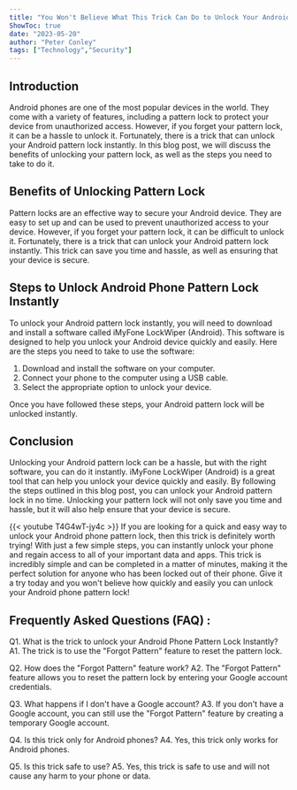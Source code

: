 ```yaml
---
title: "You Won't Believe What This Trick Can Do to Unlock Your Android Phone Pattern Lock Instantly!"
ShowToc: true 
date: "2023-05-20"
author: "Peter Conley" 
tags: ["Technology","Security"]
---
```

## Introduction 

Android phones are one of the most popular devices in the world. They come with a variety of features, including a pattern lock to protect your device from unauthorized access. However, if you forget your pattern lock, it can be a hassle to unlock it. Fortunately, there is a trick that can unlock your Android pattern lock instantly. In this blog post, we will discuss the benefits of unlocking your pattern lock, as well as the steps you need to take to do it. 

## Benefits of Unlocking Pattern Lock

Pattern locks are an effective way to secure your Android device. They are easy to set up and can be used to prevent unauthorized access to your device. However, if you forget your pattern lock, it can be difficult to unlock it. Fortunately, there is a trick that can unlock your Android pattern lock instantly. This trick can save you time and hassle, as well as ensuring that your device is secure. 

## Steps to Unlock Android Phone Pattern Lock Instantly

To unlock your Android pattern lock instantly, you will need to download and install a software called iMyFone LockWiper (Android). This software is designed to help you unlock your Android device quickly and easily. Here are the steps you need to take to use the software: 

1. Download and install the software on your computer. 
2. Connect your phone to the computer using a USB cable. 
3. Select the appropriate option to unlock your device. 

Once you have followed these steps, your Android pattern lock will be unlocked instantly. 

## Conclusion 

Unlocking your Android pattern lock can be a hassle, but with the right software, you can do it instantly. iMyFone LockWiper (Android) is a great tool that can help you unlock your device quickly and easily. By following the steps outlined in this blog post, you can unlock your Android pattern lock in no time. Unlocking your pattern lock will not only save you time and hassle, but it will also help ensure that your device is secure.

{{< youtube T4G4wT-jy4c >}} 
If you are looking for a quick and easy way to unlock your Android phone pattern lock, then this trick is definitely worth trying! With just a few simple steps, you can instantly unlock your phone and regain access to all of your important data and apps. This trick is incredibly simple and can be completed in a matter of minutes, making it the perfect solution for anyone who has been locked out of their phone. Give it a try today and you won't believe how quickly and easily you can unlock your Android phone pattern lock!

## Frequently Asked Questions (FAQ) :
Q1. What is the trick to unlock your Android Phone Pattern Lock Instantly?
A1. The trick is to use the "Forgot Pattern" feature to reset the pattern lock.

Q2. How does the "Forgot Pattern" feature work?
A2. The "Forgot Pattern" feature allows you to reset the pattern lock by entering your Google account credentials.

Q3. What happens if I don't have a Google account?
A3. If you don't have a Google account, you can still use the "Forgot Pattern" feature by creating a temporary Google account.

Q4. Is this trick only for Android phones?
A4. Yes, this trick only works for Android phones.

Q5. Is this trick safe to use?
A5. Yes, this trick is safe to use and will not cause any harm to your phone or data.


